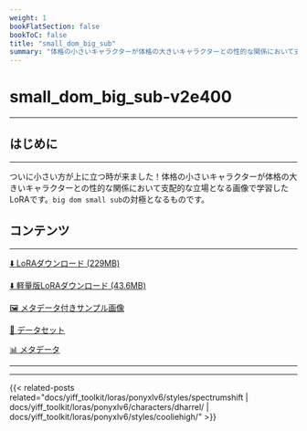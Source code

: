 ```yaml
---
weight: 1
bookFlatSection: false
bookToC: false
title: "small_dom_big_sub"
summary: "体格の小さいキャラクターが体格の大きいキャラクターとの性的な関係において支配的な立場になるケース。"
---
```


<!--markdownlint-disable MD025 MD033 -->

# small_dom_big_sub-v2e400

---

## はじめに

---

ついに小さい方が上に立つ時が来ました！体格の小さいキャラクターが体格の大きいキャラクターとの性的な関係において支配的な立場となる画像で学習したLoRAです。`big dom small sub`の対極となるものです。

## コンテンツ

---

[⬇️ LoRAダウンロード (229MB)](https://huggingface.co/k4d3/yiff_toolkit/resolve/main/ponyxl_loras/small_dom_big_sub-v2e400.safetensors?download=true)

[⬇️ 軽量版LoRAダウンロード (43.6MB)](https://huggingface.co/k4d3/yiff_toolkit/resolve/main/ponyxl_loras_shrunk_2/small_dom_big_sub-v2e400_frockpt1_th-3.55.safetensors?download=true)

[🖼️ メタデータ付きサンプル画像](https://huggingface.co/k4d3/yiff_toolkit/tree/main/{})

[📐 データセット](https://huggingface.co/datasets/k4d3/furry/tree/main/{})

[📊 メタデータ](https://huggingface.co/k4d3/yiff_toolkit/raw/main/ponyxl_loras/small_dom_big_sub-v2e400.json)

---

---

{{< related-posts related="docs/yiff_toolkit/loras/ponyxlv6/styles/spectrumshift | docs/yiff_toolkit/loras/ponyxlv6/characters/dharrel/ | docs/yiff_toolkit/loras/ponyxlv6/styles/cooliehigh/" >}}
